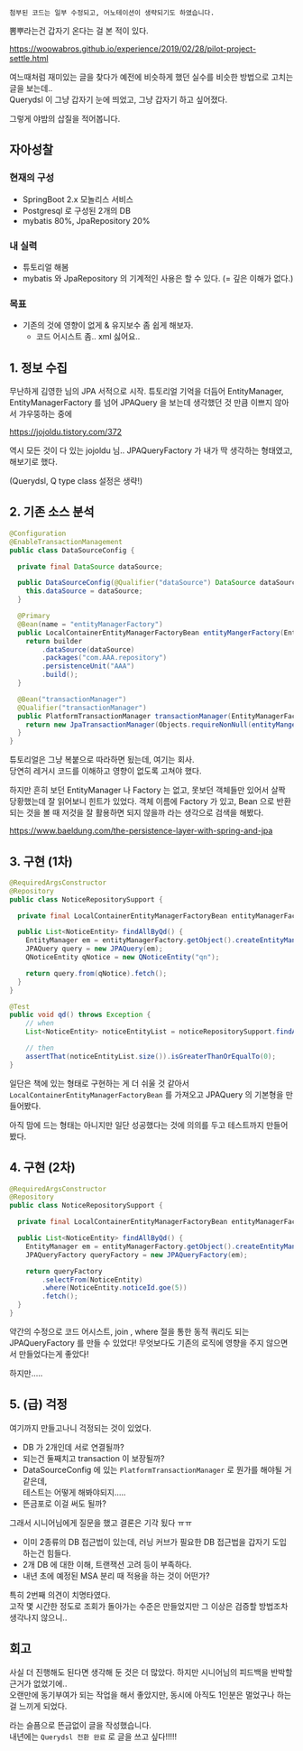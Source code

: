 ```text
첨부된 코드는 일부 수정되고, 어노테이션이 생략되기도 하였습니다.
```

뽐뿌라는건 갑자기 온다는 걸 본 적이 있다.

<https://woowabros.github.io/experience/2019/02/28/pilot-project-settle.html>

여느때처럼 재미있는 글을 찾다가 예전에 비슷하게 했던 실수를 비슷한 방법으로 고치는 글을 보는데..  
Querydsl 이 그냥 갑자기 눈에 띄었고, 그냥 갑자기 하고 싶어졌다.

그렇게 야밤의 삽질을 적어봅니다.

## 자아성찰

### 현재의 구성

- SpringBoot 2.x 모놀리스 서비스
- Postgresql 로 구성된 2개의 DB
- mybatis 80%, JpaRepository 20%

### 내 실력

- 튜토리얼 해봄
- mybatis 와 JpaRepository 의 기계적인 사용은 할 수 있다. (= 깊은 이해가 없다.)

### 목표

- 기존의 것에 영향이 없게 & 유지보수 좀 쉽게 해보자.
  - 코드 어시스트 좀.. xml 싫어요..
  
## 1. 정보 수집

무난하게 김영한 님의 JPA 서적으로 시작. 튜토리얼 기억을 더듬어 EntityManager, EntityManagerFactory 를 넘어 JPAQuery 을 보는데 생각했던 것 만큼 이쁘지 않아서 갸우뚱하는 중에

<https://jojoldu.tistory.com/372>

역시 모든 것이 다 있는 jojoldu 님.. JPAQueryFactory 가 내가 딱 생각하는 형태였고, 해보기로 했다.

(Querydsl, Q type class 설정은 생략!)

## 2. 기존 소스 분석

```java
@Configuration
@EnableTransactionManagement
public class DataSourceConfig {

  private final DataSource dataSource;

  public DataSourceConfig(@Qualifier("dataSource") DataSource dataSource) {
    this.dataSource = dataSource;
  }

  @Primary
  @Bean(name = "entityManagerFactory")
  public LocalContainerEntityManagerFactoryBean entityMangerFactory(EntityManagerFactoryBuilder builder) {
    return builder
        .dataSource(dataSource)
        .packages("com.AAA.repository")
        .persistenceUnit("AAA")
        .build();
  }

  @Bean("transactionManager")
  @Qualifier("transactionManager")
  public PlatformTransactionManager transactionManager(EntityManagerFactoryBuilder builder) {
    return new JpaTransactionManager(Objects.requireNonNull(entityMangerFactory(builder).getObject()));
  }
}
```

튜토리얼은 그냥 복붙으로 따라하면 됬는데, 여기는 회사.  
당연히 레거시 코드를 이해하고 영향이 없도록 고쳐야 했다.

하지만 흔히 보던 EntityManager 나 Factory 는 없고, 못보던 객체들만 있어서 살짝 당황했는데 잘 읽어보니 힌트가 있었다. 객체 이름에 Factory 가 있고, Bean 으로 반환되는 것을 볼 때 저것을 잘 활용하면 되지 않을까 라는 생각으로 검색을 해봤다.

<https://www.baeldung.com/the-persistence-layer-with-spring-and-jpa>

## 3. 구현 (1차)

```java
@RequiredArgsConstructor
@Repository
public class NoticeRepositorySupport {

  private final LocalContainerEntityManagerFactoryBean entityManagerFactory;

  public List<NoticeEntity> findAllByQd() {
    EntityManager em = entityManagerFactory.getObject().createEntityManager();
    JPAQuery query = new JPAQuery(em);
    QNoticeEntity qNotice = new QNoticeEntity("qn");

    return query.from(qNotice).fetch();
  }
}

@Test
public void qd() throws Exception {
    // when
    List<NoticeEntity> noticeEntityList = noticeRepositorySupport.findAllByQd();

    // then
    assertThat(noticeEntityList.size()).isGreaterThanOrEqualTo(0);
}
```

일단은 책에 있는 형태로 구현하는 게 더 쉬울 것 같아서 `LocalContainerEntityManagerFactoryBean` 를 가져오고 JPAQuery 의 기본형을 만들어봤다.  

아직 맘에 드는 형태는 아니지만 일단 성공했다는 것에 의의를 두고 테스트까지 만들어봤다.

## 4. 구현 (2차)

```java
@RequiredArgsConstructor
@Repository
public class NoticeRepositorySupport {

  private final LocalContainerEntityManagerFactoryBean entityManagerFactory;

  public List<NoticeEntity> findAllByQd() {
    EntityManager em = entityManagerFactory.getObject().createEntityManager();
    JPAQueryFactory queryFactory = new JPAQueryFactory(em);

    return queryFactory
        .selectFrom(NoticeEntity)
        .where(NoticeEntity.noticeId.goe(5))
        .fetch();
  }
}
```

약간의 수정으로 코드 어시스트, join , where 절을 통한 동적 쿼리도 되는 JPAQueryFactory 를 만들 수 있었다! 무엇보다도 기존의 로직에 영향을 주지 않으면서 만들었다는게 좋았다!

하지만.....

## 5. (급) 걱정

여기까지 만들고나니 걱정되는 것이 있었다.

- DB 가 2개인데 서로 연결될까?
- 되는건 둘째치고 transaction 이 보장될까?  
- DataSourceConfig 에 있는 `PlatformTransactionManager` 로 뭔가를 해야될 거 같은데,  
테스트는 어떻게 해봐야되지.....
- 뜬금포로 이걸 써도 될까?

그래서 시니어님에게 질문을 했고 결론은 기각 됬다 ㅠㅠ

- 이미 2종류의 DB 접근법이 있는데, 러닝 커브가 필요한 DB 접근법을 갑자기 도입하는건 힘들다.
- 2개 DB 에 대한 이해, 트랜잭션 고려 등이 부족하다.  
- 내년 초에 예정된 MSA 분리 때 적용을 하는 것이 어떤가?

특히 2번째 의견이 치명타였다.  
고작 몇 시간한 정도로 조회가 돌아가는 수준은 만들었지만 그 이상은 검증할 방법조차 생각나지 않으니..

## 회고

사실 더 진행해도 된다면 생각해 둔 것은 더 많았다. 하지만 시니어님의 피드백을 반박할 근거가 없었기에..  
오랜만에 동기부여가 되는 작업을 해서 좋았지만, 동시에 아직도 1인분은 멀었구나 하는 걸 느끼게 되었다.

라는 슬픔으로 뜬금없이 글을 작성했습니다.  
내년에는 `Querydsl 전환 완료` 로 글을 쓰고 싶다!!!!!
